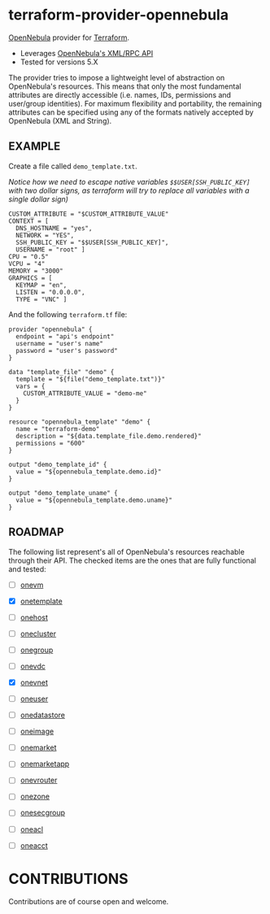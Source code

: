 # terraform-provider-opennebula

[OpenNebula](https://opennebula.org/) provider for [Terraform](https://www.terraform.io/).
 
* Leverages [OpenNebula's XML/RPC API](https://docs.opennebula.org/5.2/integration/system_interfaces/api.html) 
* Tested for versions 5.X


The provider tries to impose a lightweight level of abstraction on OpenNebula's resources. This means that only the most fundamental attributes are directly accessible (i.e. names, IDs, permissions and user/group identities). For maximum flexibility and portability, the remaining attributes can be specified using any of the formats natively accepted by OpenNebula (XML and String).



## EXAMPLE

Create a file called `demo_template.txt`.

_Notice how we need to escape native variables `$$USER[SSH_PUBLIC_KEY]` with two dollar signs, as terraform will try to replace all variables with a single dollar sign)_

```
CUSTOM_ATTRIBUTE = "$CUSTOM_ATTRIBUTE_VALUE"
CONTEXT = [
  DNS_HOSTNAME = "yes",
  NETWORK = "YES",
  SSH_PUBLIC_KEY = "$$USER[SSH_PUBLIC_KEY]",
  USERNAME = "root" ]
CPU = "0.5"
VCPU = "4"
MEMORY = "3000"
GRAPHICS = [
  KEYMAP = "en",
  LISTEN = "0.0.0.0",
  TYPE = "VNC" ]
```

And the following `terraform.tf` file:

```
provider "opennebula" {
  endpoint = "api's endpoint"
  username = "user's name"
  password = "user's password"
}

data "template_file" "demo" {
  template = "${file("demo_template.txt")}"
  vars = {
    CUSTOM_ATTRIBUTE_VALUE = "demo-me"
  }
}

resource "opennebula_template" "demo" {
  name = "terraform-demo"
  description = "${data.template_file.demo.rendered}"
  permissions = "600"
}

output "demo_template_id" {
  value = "${opennebula_template.demo.id}"
}

output "demo_template_uname" {
  value = "${opennebula_template.demo.uname}"
}
```


## ROADMAP

The following list represent's all of OpenNebula's resources reachable through their API. The checked items are the ones that are fully functional and tested:

* [ ] [onevm](https://docs.opennebula.org/5.2/integration/system_interfaces/api.html#onevm)
* [x] [onetemplate](https://docs.opennebula.org/5.2/integration/system_interfaces/api.html#onetemplate)
* [ ] [onehost](https://docs.opennebula.org/5.2/integration/system_interfaces/api.html#onehost)
* [ ] [onecluster](https://docs.opennebula.org/5.2/integration/system_interfaces/api.html#onecluster)
* [ ] [onegroup](https://docs.opennebula.org/5.2/integration/system_interfaces/api.html#onegroup)
* [ ] [onevdc](https://docs.opennebula.org/5.2/integration/system_interfaces/api.html#onevdc)
* [x] [onevnet](https://docs.opennebula.org/5.2/integration/system_interfaces/api.html#onevnet)
* [ ] [oneuser](https://docs.opennebula.org/5.2/integration/system_interfaces/api.html#oneuser)
* [ ] [onedatastore](https://docs.opennebula.org/5.2/integration/system_interfaces/api.html#onedatastore)
* [ ] [oneimage](https://docs.opennebula.org/5.2/integration/system_interfaces/api.html#oneimage)
* [ ] [onemarket](https://docs.opennebula.org/5.2/integration/system_interfaces/api.html#onemarket)
* [ ] [onemarketapp](https://docs.opennebula.org/5.2/integration/system_interfaces/api.html#onemarketapp)
* [ ] [onevrouter](https://docs.opennebula.org/5.2/integration/system_interfaces/api.html#onevrouter)
* [ ] [onezone](https://docs.opennebula.org/5.2/integration/system_interfaces/api.html#onezone)
* [ ] [onesecgroup](https://docs.opennebula.org/5.2/integration/system_interfaces/api.html#onesecgroup)
* [ ] [oneacl](https://docs.opennebula.org/5.2/integration/system_interfaces/api.html#oneacl)
* [ ] [oneacct](https://docs.opennebula.org/5.2/integration/system_interfaces/api.html#oneacct)


# CONTRIBUTIONS

Contributions are of course open and welcome.
